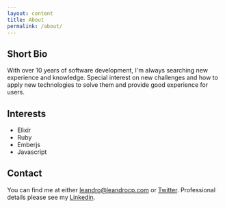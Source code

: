 ```yaml
---
layout: content
title: About
permalink: /about/
---
```


## Short Bio
With over 10 years of software development, I'm always searching new experience and knowledge. Special interest on new challenges and how to apply new technologies to solve them and provide good experience for users.

## Interests
- Elixir
- Ruby
- Emberjs
- Javascript

## Contact
You can find me at either <leandro@leandrocp.com> or [Twitter](https://twitter.com/leandrocesquini). Professional details please see my [Linkedin](https://www.linkedin.com/in/leandrocesquini).
